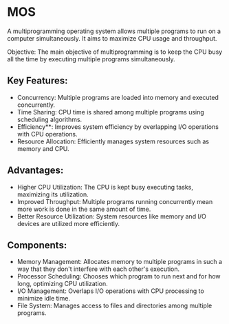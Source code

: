 # MOS

A multiprogramming operating system allows multiple programs to run on a computer simultaneously. It aims to maximize CPU usage and throughput.

Objective: The main objective of multiprogramming is to keep the CPU busy all the time by executing multiple programs simultaneously.

## Key Features:
- Concurrency: Multiple programs are loaded into memory and executed concurrently.
- Time Sharing: CPU time is shared among multiple programs using scheduling algorithms.
- Efficiency**: Improves system efficiency by overlapping I/O operations with CPU operations.
- Resource Allocation: Efficiently manages system resources such as memory and CPU.
      
## Advantages:
- Higher CPU Utilization: The CPU is kept busy executing tasks, maximizing its utilization.
- Improved Throughput: Multiple programs running concurrently mean more work is done in the same amount of time.
- Better Resource Utilization: System resources like memory and I/O devices are utilized more efficiently.
      
## Components:
- Memory Management: Allocates memory to multiple programs in such a way that they don't interfere with each other's execution.
- Processor Scheduling: Chooses which program to run next and for how long, optimizing CPU utilization.
- I/O Management: Overlaps I/O operations with CPU processing to minimize idle time.
- File System: Manages access to files and directories among multiple programs.
